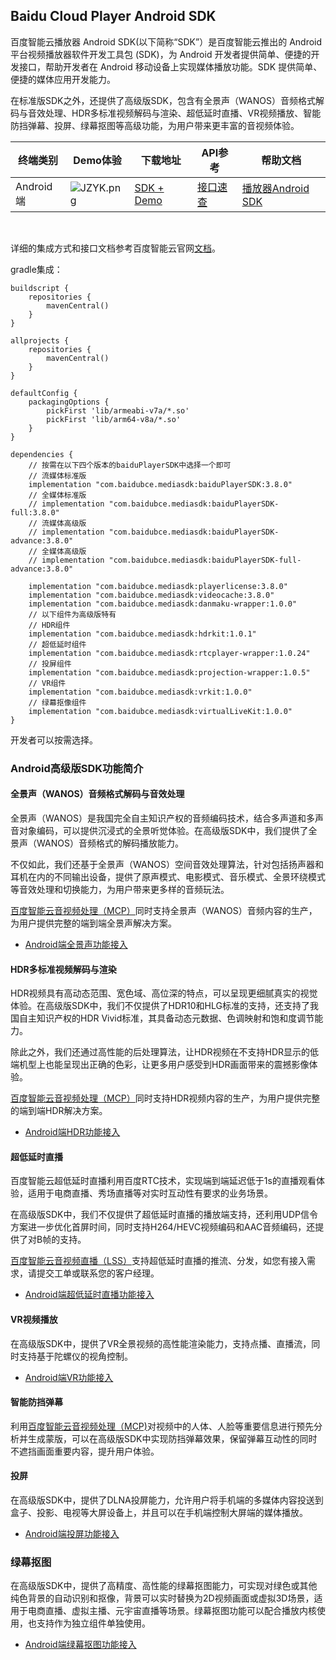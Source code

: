 ## Baidu Cloud Player Android SDK

百度智能云播放器 Android SDK(以下简称“SDK”）是百度智能云推出的 Android 平台视频播放器软件开发工具包 (SDK)，为 Android 开发者提供简单、便捷的开发接口，帮助开发者在 Android 移动设备上实现媒体播放功能。SDK 提供简单、便捷的媒体应用开发能力。

在标准版SDK之外，还提供了高级版SDK，包含有全景声（WANOS）音频格式解码与音效处理、HDR多标准视频解码与渲染、超低延时直播、VR视频播放、智能防挡弹幕、投屏、绿幕抠图等高级功能，为用户带来更丰富的音视频体验。


| 终端类别 | Demo体验 | 下载地址 | API参考 | 帮助文档 |
| --- | --- | --- | --- | --- |
| Android端 | ![JZYK.png](https://bce.bdstatic.com/doc/bce-doc/MCT/JZYK_733369a.png) |[SDK + Demo](https://cloud.baidu.com/doc/Developer/index.html)  |  [接口速查](https://cloud.baidu.com/doc/VideoCreatingSDK/s/Eldy8a0wc)  |[播放器Android SDK](https://cloud.baidu.com/doc/VideoCreatingSDK/s/Wldy8749w) |

<br>

详细的集成方式和接口文档参考百度智能云官网[文档](https://cloud.baidu.com/doc/VideoCreatingSDK/s/Wldy8749w)。

gradle集成：
```
buildscript {
    repositories {
        mavenCentral()
    }
}

allprojects {
    repositories {
        mavenCentral()
    }
}

defaultConfig {
    packagingOptions {
        pickFirst 'lib/armeabi-v7a/*.so'
        pickFirst 'lib/arm64-v8a/*.so'
    }
}

dependencies {
    // 按需在以下四个版本的baiduPlayerSDK中选择一个即可
    // 流媒体标准版
    implementation "com.baidubce.mediasdk:baiduPlayerSDK:3.8.0"
    // 全媒体标准版
    // implementation "com.baidubce.mediasdk:baiduPlayerSDK-full:3.8.0"
    // 流媒体高级版
    // implementation "com.baidubce.mediasdk:baiduPlayerSDK-advance:3.8.0"
    // 全媒体高级版
    // implementation "com.baidubce.mediasdk:baiduPlayerSDK-full-advance:3.8.0"
    
    implementation "com.baidubce.mediasdk:playerlicense:3.8.0"
    implementation "com.baidubce.mediasdk:videocache:3.8.0"
    implementation "com.baidubce.mediasdk:danmaku-wrapper:1.0.0"
    // 以下组件为高级版特有
    // HDR组件
    implementation "com.baidubce.mediasdk:hdrkit:1.0.1"
    // 超低延时组件
    implementation "com.baidubce.mediasdk:rtcplayer-wrapper:1.0.24"
    // 投屏组件
    implementation "com.baidubce.mediasdk:projection-wrapper:1.0.5"
    // VR组件
    implementation "com.baidubce.mediasdk:vrkit:1.0.0"
    // 绿幕抠像组件
    implementation "com.baidubce.mediasdk:virtualLiveKit:1.0.0"
}
```

开发者可以按需选择。

### Android高级版SDK功能简介

#### 全景声（WANOS）音频格式解码与音效处理

全景声（WANOS）是我国完全自主知识产权的音频编码技术，结合多声道和多声音对象编码，可以提供沉浸式的全景听觉体验。在高级版SDK中，我们提供了全景声（WANOS）音频格式的解码播放能力。

不仅如此，我们还基于全景声（WANOS）空间音效处理算法，针对包括扬声器和耳机在内的不同输出设备，提供了原声模式、电影模式、音乐模式、全景环绕模式等音效处理和切换能力，为用户带来更多样的音频玩法。

[百度智能云音视频处理（MCP）](https://cloud.baidu.com/product/mct.html)同时支持全景声（WANOS）音频内容的生产，为用户提供完整的端到端全景声解决方案。

- [Android端全景声功能接入](https://cloud.baidu.com/doc/VideoCreatingSDK/s/Zldy8fl3m)


#### HDR多标准视频解码与渲染
HDR视频具有高动态范围、宽色域、高位深的特点，可以呈现更细腻真实的视觉体验。在高级版SDK中，我们不仅提供了HDR10和HLG标准的支持，还支持了我国自主知识产权的HDR Vivid标准，其具备动态元数据、色调映射和饱和度调节能力。

除此之外，我们还通过高性能的后处理算法，让HDR视频在不支持HDR显示的低端机型上也能呈现出正确的色彩，让更多用户感受到HDR画面带来的震撼影像体验。

[百度智能云音视频处理（MCP）](https://cloud.baidu.com/product/mct.html)同时支持HDR视频内容的生产，为用户提供完整的端到端HDR解决方案。

- [Android端HDR功能接入](https://cloud.baidu.com/doc/VideoCreatingSDK/s/1ldy8hxoy)


#### 超低延时直播
百度智能云超低延时直播利用百度RTC技术，实现端到端延迟低于1s的直播观看体验，适用于电商直播、秀场直播等对实时互动性有要求的业务场景。

在高级版SDK中，我们不仅提供了超低延时直播的播放端支持，还利用UDP信令方案进一步优化首屏时间，同时支持H264/HEVC视频编码和AAC音频编码，还提供了对B帧的支持。

[百度智能云音视频直播（LSS）](https://cloud.baidu.com/product/lss.html)支持超低延时直播的推流、分发，如您有接入需求，请提交工单或联系您的客户经理。

- [Android端超低延时直播功能接入](https://cloud.baidu.com/doc/VideoCreatingSDK/s/jldy8jn9x)


#### VR视频播放
在高级版SDK中，提供了VR全景视频的高性能渲染能力，支持点播、直播流，同时支持基于陀螺仪的视角控制。

- [Android端VR功能接入](https://cloud.baidu.com/doc/VideoCreatingSDK/s/Klfbz7ib9)


#### 智能防挡弹幕
利用[百度智能云音视频处理（MCP)](https://cloud.baidu.com/product/mct.html)对视频中的人体、人脸等重要信息进行预先分析并生成蒙版，可以在高级版SDK中实现防挡弹幕效果，保留弹幕互动性的同时不遮挡画面重要内容，提升用户体验。

#### 投屏
在高级版SDK中，提供了DLNA投屏能力，允许用户将手机端的多媒体内容投送到盒子、投影、电视等大屏设备上，并且可以在手机端控制大屏端的媒体播放。


- [Android端投屏功能接入](https://cloud.baidu.com/doc/VideoCreatingSDK/s/Jlfbyvd7c)


### 绿幕抠图
在高级版SDK中，提供了高精度、高性能的绿幕抠图能力，可实现对绿色或其他纯色背景的自动识别和抠像，背景可以实时替换为2D视频画面或虚拟3D场景，适用于电商直播、虚拟主播、元宇宙直播等场景。绿幕抠图功能可以配合播放内核使用，也支持作为独立组件单独使用。

- [Android端绿幕抠图功能接入](https://cloud.baidu.com/doc/VideoCreatingSDK/s/Rliij6p24)

